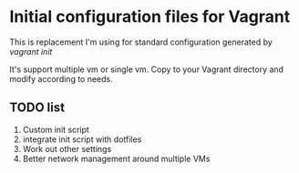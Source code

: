 # Initial configuration files for Vagrant

This is replacement I'm using for standard configuration generated by *vagrant init*

It's support multiple vm or single vm. Copy to your Vagrant directory and modify according to needs.


## TODO list
1. Custom init script
2. integrate init script with dotfiles
3. Work out other settings
4. Better network management around multiple VMs
